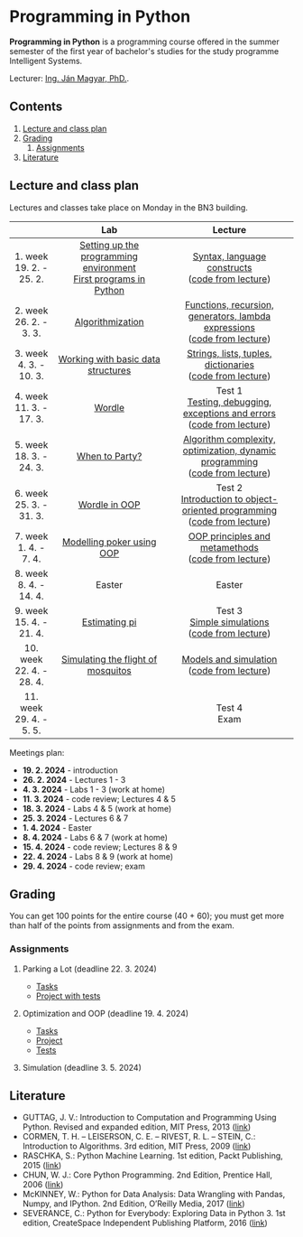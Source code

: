 # Programming in Python

**Programming in Python** is a programming course offered in the summer semester of the first year of bachelor's studies for the study programme Intelligent Systems.

Lecturer: [Ing. Ján Magyar, PhD.](http://www.cloudai.sk/people-janmagyar/).

## Contents
1. [Lecture and class plan](#plan)
2. [Grading](#grading)
    1. [Assignments](#assignments)
    <!--3. [Skúška](#exam)-->
3. [Literature](#textbooks)

## Lecture and class plan <a name="plan"></a>
Lectures and classes take place on Monday in the BN3 building.

|                               |                     Lab                   |                            Lecture                           |
|:-----------------------------:|:-----------------------------------------:|:------------------------------------------------------------:|
|   1. week<br>19. 2. - 25. 2.  |   [Setting up the programming environment](labs/lab01-setting-up.ipynb)<br>[First programs in Python](labs/lab02-first-baby-steps.ipynb)          |        [Syntax, language constructs](lectures/Lecture-01.pdf)<br>([code from lecture](lectures/codes/lecture01.ipynb))        |
|   2. week<br>26. 2. - 3. 3.   |              [Algorithmization](labs/lab03-functions-and-algorithmization.ipynb)             |     [Functions, recursion, generators, lambda expressions](lectures/Lecture-02.pdf)<br>([code from lecture](lectures/codes/lecture02.ipynb))     |
|   3. week<br>4. 3. - 10. 3.   |     [Working with basic data structures](labs/lab04-a-look-at-the-table.ipynb)    |             [Strings, lists, tuples, dictionaries](lectures/Lecture-03.pdf)<br>([code from lecture](lectures/codes/lecture03.ipynb))             |
|   4. week<br>11. 3. - 17. 3.  |                   [Wordle](labs/lab05-wordle.ipynb)                  |     Test 1<br>[Testing, debugging, exceptions and errors](lectures/Lecture-04.pdf)<br>([code from lecture](lectures/codes/lecture04.ipynb))      |
|   5. week<br>18. 3. - 24. 3.  |               [When to Party?](labs/lab06-when-to-party.ipynb)              |    [Algorithm complexity, optimization, dynamic programming](lectures/Lecture-05.pdf)<br>([code from lecture](lectures/codes/lecture05.ipynb))   |
|   6. week<br>25. 3. - 31. 3.  |               [Wordle in OOP](labs/lab07-wordle-in-oop.ipynb)             |     Test 2<br>[Introduction to object-oriented programming](lectures/Lecture-06.pdf)<br>([code from lecture](lectures/codes/lecture06.ipynb))    |
|   7. week<br>1. 4. - 7. 4.    |         [Modelling poker using OOP](labs/lab08-poker-in-oop.ipynb)         |                 [OOP principles and metamethods](lectures/Lecture-07.pdf)<br>([code from lecture](lectures/codes/lecture07.zip))               |
|   8. week<br>8. 4. - 14. 4.   |                  Easter                   |                            Easter                            |
|   9. week<br>15. 4. - 21. 4.  |             [Estimating pi](labs/lab09-estimating-pi.ipynb)                |                 Test 3<br>[Simple simulations](lectures/Lecture-08.pdf)<br>([code from lecture](lectures/codes/lecture08.zip))                 |
|  10. week<br>22. 4. - 28. 4.  |     [Simulating the flight of mosquitos](labs/lab10-mosquitos.ipynb)    |                    [Models and simulation](lectures/Lecture-09.pdf)<br>([code from lecture](lectures/codes/lecture09.zip))                     |
|  11. week<br>29. 4. - 5. 5.   |                                           |                         Test 4<br>Exam                       |

Meetings plan:

* **19. 2. 2024** - introduction
* **26. 2. 2024** - Lectures 1 - 3
* **4. 3. 2024** - Labs 1 - 3 (work at home)
* **11. 3. 2024** - code review; Lectures 4 & 5
* **18. 3. 2024** - Labs 4 & 5 (work at home)
* **25. 3. 2024** - Lectures 6 & 7
* **1. 4. 2024** - Easter
* **8. 4. 2024** - Labs 6 & 7 (work at home)
* **15. 4. 2024** - code review; Lectures 8 & 9
* **22. 4. 2024** - Labs 8 & 9 (work at home)
* **29. 4. 2024** - code review; exam

## Grading <a name="grading"></a>

You can get 100 points for the entire course (40 + 60); you must get more than half of the points from assignments and from the exam.

### Assignments <a name="assignments"></a>

1. Parking a Lot (deadline 22. 3. 2024)

    * [Tasks](assignments/Assignment1.pdf)
    * [Project with tests](assignments/Assignment1.zip)

2. Optimization and OOP (deadline 19. 4. 2024)

    * [Tasks](assignments/Assignment2.pdf)
    * [Project](assignments/Assignment2.zip)
    * [Tests](assignments/Assignment2_tests.zip)

3. Simulation (deadline 3. 5. 2024)

## Literature <a name="textbooks"></a>

* GUTTAG, J. V.: Introduction to Computation and Programming Using Python. Revised and expanded edition, MIT Press, 2013 ([link](https://doc.lagout.org/programmation/python/Introduction%20to%20Computation%20and%20Programming%20using%20Python%20%28rev.%20ed.%29%20%5BGuttag%202013-08-09%5D.pdf))
* CORMEN, T. H. – LEISERSON, C. E. – RIVEST, R. L. – STEIN, C.: Introduction to Algorithms. 3rd edition, MIT Press, 2009 ([link](https://ms.sapientia.ro/~kasa/Algorithms_3rd.pdf))
* RASCHKA, S.: Python Machine Learning. 1st edition, Packt Publishing, 2015 ([link](https://www.amazon.com/Python-Machine-Learning-scikit-learn-TensorFlow-ebook/dp/B0742K7HYF))
* CHUN, W. J.: Core Python Programming. 2nd Edition, Prentice Hall, 2006 ([link](https://www.amazon.com/Core-Python-Programming-Wesley-Chun/dp/0132269937))
* McKINNEY, W.: Python for Data Analysis: Data Wrangling with Pandas, Numpy, and IPython. 2nd Edition, O’Reilly Media, 2017 ([link](https://www.amazon.com/Python-Data-Analysis-Wrangling-IPython/dp/1491957662))
* SEVERANCE, C.: Python for Everybody: Exploring Data in Python 3. 1st edition, CreateSpace Independent Publishing Platform, 2016 ([link](https://www.amazon.com/Python-Everybody-Exploring-Data/dp/1530051126))
